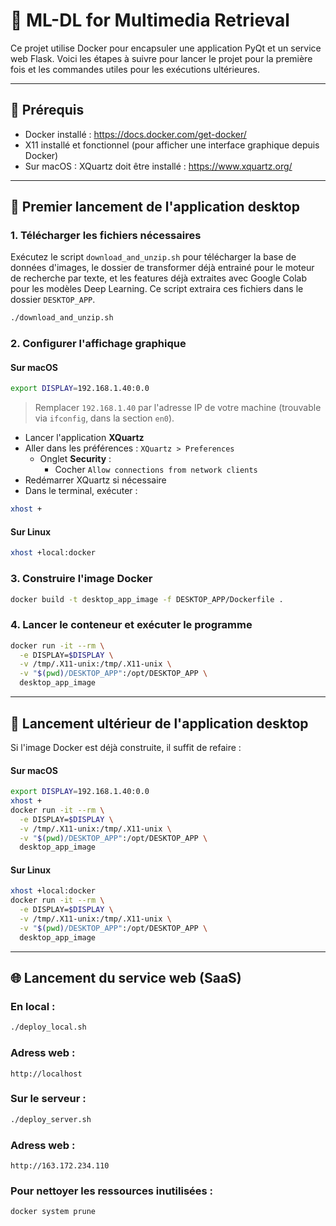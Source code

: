 # 🎯 ML-DL for Multimedia Retrieval

Ce projet utilise Docker pour encapsuler une application PyQt et un service web Flask. Voici les étapes à suivre pour lancer le projet pour la première fois et les commandes utiles pour les exécutions ultérieures.

---

## 🧰 Prérequis

- Docker installé : https://docs.docker.com/get-docker/
- X11 installé et fonctionnel (pour afficher une interface graphique depuis Docker)
- Sur macOS : XQuartz doit être installé : https://www.xquartz.org/

---

## 🚀 Premier lancement de l'application desktop

### 1. Télécharger les fichiers nécessaires

Exécutez le script `download_and_unzip.sh` pour télécharger la base de données d'images, le dossier de transformer déjà entrainé pour le moteur de recherche par texte, et les features déjà extraites avec Google Colab pour les modèles Deep Learning. Ce script extraira ces fichiers dans le dossier `DESKTOP_APP`.
   
```bash
./download_and_unzip.sh
```

### 2. Configurer l'affichage graphique

#### Sur macOS
```bash
export DISPLAY=192.168.1.40:0.0
```
> Remplacer `192.168.1.40` par l'adresse IP de votre machine (trouvable via `ifconfig`, dans la section `en0`).

- Lancer l'application **XQuartz**
- Aller dans les préférences : `XQuartz > Preferences`
  - Onglet **Security** :
    - Cocher `Allow connections from network clients`
- Redémarrer XQuartz si nécessaire
- Dans le terminal, exécuter :
```bash
xhost +
```

#### Sur Linux
```bash
xhost +local:docker
```

### 3. Construire l'image Docker

```bash
docker build -t desktop_app_image -f DESKTOP_APP/Dockerfile .
```

### 4. Lancer le conteneur et exécuter le programme

```bash
docker run -it --rm \
  -e DISPLAY=$DISPLAY \
  -v /tmp/.X11-unix:/tmp/.X11-unix \
  -v "$(pwd)/DESKTOP_APP":/opt/DESKTOP_APP \
  desktop_app_image
```

---

## 🔁 Lancement ultérieur de l'application desktop

Si l'image Docker est déjà construite, il suffit de refaire :

#### Sur macOS
```bash
export DISPLAY=192.168.1.40:0.0
xhost +
docker run -it --rm \
  -e DISPLAY=$DISPLAY \
  -v /tmp/.X11-unix:/tmp/.X11-unix \
  -v "$(pwd)/DESKTOP_APP":/opt/DESKTOP_APP \
  desktop_app_image
```

#### Sur Linux
```bash
xhost +local:docker
docker run -it --rm \
  -e DISPLAY=$DISPLAY \
  -v /tmp/.X11-unix:/tmp/.X11-unix \
  -v "$(pwd)/DESKTOP_APP":/opt/DESKTOP_APP \
  desktop_app_image
```

---

## 🌐 Lancement du service web (SaaS)

### En local : 

```bash
./deploy_local.sh
```

### Adress web : 

```
http://localhost
```


### Sur le serveur :

```bash
./deploy_server.sh
```

### Adress web : 

```
http://163.172.234.110
```

### Pour nettoyer les ressources inutilisées :

```bash
docker system prune
```